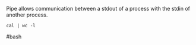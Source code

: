 Pipe allows communication between a stdout of a process with the stdin of another process.

```cal | wc -l```

#bash 